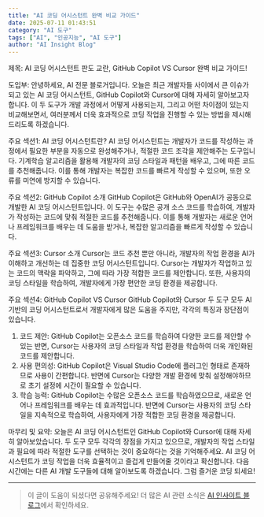```yaml
---
title: "AI 코딩 어시스턴트 완벽 비교 가이드"
date: 2025-07-11 01:43:51
category: "AI 도구"
tags: ["AI", "인공지능", "AI 도구"]
author: "AI Insight Blog"
---
```


제목: AI 코딩 어시스턴트 판도 교란, GitHub Copilot VS Cursor 완벽 비교 가이드!

도입부:
안녕하세요, AI 전문 블로거입니다. 오늘은 최근 개발자들 사이에서 큰 이슈가 되고 있는 AI 코딩 어시스턴트, GitHub Copilot와 Cursor에 대해 자세히 알아보고자 합니다. 이 두 도구가 개발 과정에서 어떻게 사용되는지, 그리고 어떤 차이점이 있는지 비교해보면서, 여러분께서 더욱 효과적으로 코딩 작업을 진행할 수 있는 방법을 제시해 드리도록 하겠습니다.

주요 섹션1: AI 코딩 어시스턴트란?
AI 코딩 어시스턴트는 개발자가 코드를 작성하는 과정에서 필요한 부분을 자동으로 완성해주거나, 적절한 코드 조각을 제안해주는 도구입니다. 기계학습 알고리즘을 활용해 개발자의 코딩 스타일과 패턴을 배우고, 그에 따른 코드를 추천해줍니다. 이를 통해 개발자는 복잡한 코드를 빠르게 작성할 수 있으며, 또한 오류를 미연에 방지할 수 있습니다.

주요 섹션2: GitHub Copilot 소개
GitHub Copilot은 GitHub와 OpenAI가 공동으로 개발한 AI 코딩 어시스턴트입니다. 이 도구는 수많은 공개 소스 코드를 학습하여, 개발자가 작성하는 코드에 맞춰 적절한 코드를 추천해줍니다. 이를 통해 개발자는 새로운 언어나 프레임워크를 배우는 데 도움을 받거나, 복잡한 알고리즘을 빠르게 작성할 수 있습니다. 

주요 섹션3: Cursor 소개
Cursor는 코드 추천 뿐만 아니라, 개발자의 작업 환경을 AI가 이해하고 개선하는 데 집중한 코딩 어시스턴트입니다. Cursor는 개발자가 작업하고 있는 코드의 맥락을 파악하고, 그에 따라 가장 적합한 코드를 제안합니다. 또한, 사용자의 코딩 스타일을 학습하여, 개발자에게 가장 편안한 코딩 환경을 제공합니다.

주요 섹션4: GitHub Copilot VS Cursor
GitHub Copilot와 Cursor 두 도구 모두 AI 기반의 코딩 어시스턴트로서 개발자에게 많은 도움을 주지만, 각각의 특징과 장단점이 있습니다.

1. 코드 제안: GitHub Copilot는 오픈소스 코드를 학습하여 다양한 코드를 제안할 수 있는 반면, Cursor는 사용자의 코딩 스타일과 작업 환경을 학습하여 더욱 개인화된 코드를 제안합니다.
2. 사용 편의성: GitHub Copilot은 Visual Studio Code에 플러그인 형태로 존재하므로 사용이 간편합니다. 반면에 Cursor는 다양한 개발 환경에 맞춰 설정해야하므로 초기 설정에 시간이 필요할 수 있습니다.
3. 학습 능력: GitHub Copilot는 수많은 오픈소스 코드를 학습하였으므로, 새로운 언어나 프레임워크를 배우는 데 효과적입니다. 반면에 Cursor는 사용자의 코딩 스타일을 지속적으로 학습하여, 사용자에게 가장 적합한 코딩 환경을 제공합니다.

마무리 및 요약:
오늘은 AI 코딩 어시스턴트인 GitHub Copilot와 Cursor에 대해 자세히 알아보았습니다. 두 도구 모두 각각의 장점을 가지고 있으므로, 개발자의 작업 스타일과 필요에 따라 적절한 도구를 선택하는 것이 중요하다는 것을 기억해주세요. AI 코딩 어시스턴트가 코딩 작업을 더욱 효율적이고 즐겁게 만들어줄 것이라고 확신합니다. 다음 시간에는 다른 AI 개발 도구들에 대해 알아보도록 하겠습니다. 그럼 즐거운 코딩 되세요!

---

> 이 글이 도움이 되셨다면 공유해주세요! 
> 더 많은 AI 관련 소식은 [AI 인사이트 블로그](https://tonyhwang1004.github.io/ai-insight-blog)에서 확인하세요.
